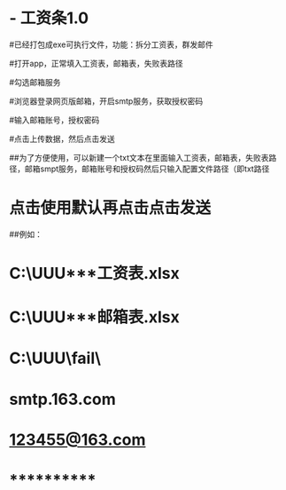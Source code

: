 # - 工资条1.0
#已经打包成exe可执行文件，功能：拆分工资表，群发邮件

#打开app，正常填入工资表，邮箱表，失败表路径

#勾选邮箱服务

#浏览器登录网页版邮箱，开启smtp服务，获取授权密码

#输入邮箱账号，授权密码

#点击上传数据，然后点击发送

##为了方便使用，可以新建一个txt文本在里面输入工资表，邮箱表，失败表路径，邮箱smpt服务，邮箱账号和授权码然后只输入配置文件路径（即txt路径
# 点击使用默认再点击点击发送

##例如：
# C:\UUU\***工资表.xlsx
# C:\UUU\***邮箱表.xlsx
# C:\UUU\fail\
# smtp.163.com
# 123455@163.com
# **********
